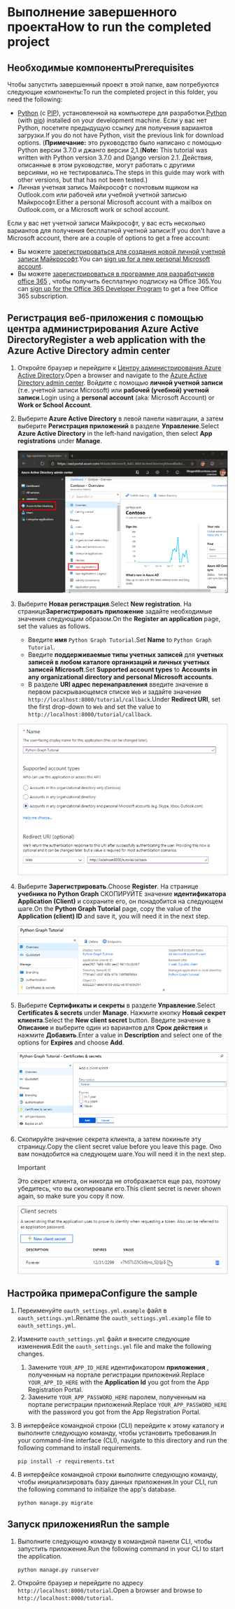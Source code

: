 # <a name="how-to-run-the-completed-project"></a><span data-ttu-id="91138-101">Выполнение завершенного проекта</span><span class="sxs-lookup"><span data-stu-id="91138-101">How to run the completed project</span></span>

## <a name="prerequisites"></a><span data-ttu-id="91138-102">Необходимые компоненты</span><span class="sxs-lookup"><span data-stu-id="91138-102">Prerequisites</span></span>

<span data-ttu-id="91138-103">Чтобы запустить завершенный проект в этой папке, вам потребуются следующие компоненты:</span><span class="sxs-lookup"><span data-stu-id="91138-103">To run the completed project in this folder, you need the following:</span></span>

- <span data-ttu-id="91138-104">[Python](https://www.python.org/) (с [PIP](https://pypi.org/project/pip/)), установленной на компьютере для разработки.</span><span class="sxs-lookup"><span data-stu-id="91138-104">[Python](https://www.python.org/) (with [pip](https://pypi.org/project/pip/)) installed on your development machine.</span></span> <span data-ttu-id="91138-105">Если у вас нет Python, посетите предыдущую ссылку для получения вариантов загрузки.</span><span class="sxs-lookup"><span data-stu-id="91138-105">If you do not have Python, visit the previous link for download options.</span></span> <span data-ttu-id="91138-106">(**Примечание:** это руководство было написано с помощью Python версии 3.7.0 и джанго версии 2,1.</span><span class="sxs-lookup"><span data-stu-id="91138-106">(**Note:** This tutorial was written with Python version 3.7.0 and Django version 2.1.</span></span> <span data-ttu-id="91138-107">Действия, описанные в этом руководстве, могут работать с другими версиями, но не тестировались.</span><span class="sxs-lookup"><span data-stu-id="91138-107">The steps in this guide may work with other versions, but that has not been tested.)</span></span>
- <span data-ttu-id="91138-108">Личная учетная запись Майкрософт с почтовым ящиком на Outlook.com или рабочей или учебной учетной записью Майкрософт.</span><span class="sxs-lookup"><span data-stu-id="91138-108">Either a personal Microsoft account with a mailbox on Outlook.com, or a Microsoft work or school account.</span></span>

<span data-ttu-id="91138-109">Если у вас нет учетной записи Майкрософт, у вас есть несколько вариантов для получения бесплатной учетной записи:</span><span class="sxs-lookup"><span data-stu-id="91138-109">If you don't have a Microsoft account, there are a couple of options to get a free account:</span></span>

- <span data-ttu-id="91138-110">Вы можете [зарегистрироваться для создания новой личной учетной записи Майкрософт](https://signup.live.com/signup?wa=wsignin1.0&rpsnv=12&ct=1454618383&rver=6.4.6456.0&wp=MBI_SSL_SHARED&wreply=https://mail.live.com/default.aspx&id=64855&cbcxt=mai&bk=1454618383&uiflavor=web&uaid=b213a65b4fdc484382b6622b3ecaa547&mkt=E-US&lc=1033&lic=1).</span><span class="sxs-lookup"><span data-stu-id="91138-110">You can [sign up for a new personal Microsoft account](https://signup.live.com/signup?wa=wsignin1.0&rpsnv=12&ct=1454618383&rver=6.4.6456.0&wp=MBI_SSL_SHARED&wreply=https://mail.live.com/default.aspx&id=64855&cbcxt=mai&bk=1454618383&uiflavor=web&uaid=b213a65b4fdc484382b6622b3ecaa547&mkt=E-US&lc=1033&lic=1).</span></span>
- <span data-ttu-id="91138-111">Вы можете [зарегистрироваться в программе для разработчиков office 365](https://developer.microsoft.com/office/dev-program) , чтобы получить бесплатную подписку на Office 365.</span><span class="sxs-lookup"><span data-stu-id="91138-111">You can [sign up for the Office 365 Developer Program](https://developer.microsoft.com/office/dev-program) to get a free Office 365 subscription.</span></span>

## <a name="register-a-web-application-with-the-azure-active-directory-admin-center"></a><span data-ttu-id="91138-112">Регистрация веб-приложения с помощью центра администрирования Azure Active Directory</span><span class="sxs-lookup"><span data-stu-id="91138-112">Register a web application with the Azure Active Directory admin center</span></span>

1. <span data-ttu-id="91138-113">Откройте браузер и перейдите к [Центру администрирования Azure Active Directory](https://aad.portal.azure.com).</span><span class="sxs-lookup"><span data-stu-id="91138-113">Open a browser and navigate to the [Azure Active Directory admin center](https://aad.portal.azure.com).</span></span> <span data-ttu-id="91138-114">Войдите с помощью **личной учетной записи** (т.е. учетной записи Microsoft) или **рабочей (учебной) учетной записи**.</span><span class="sxs-lookup"><span data-stu-id="91138-114">Login using a **personal account** (aka: Microsoft Account) or **Work or School Account**.</span></span>

1. <span data-ttu-id="91138-115">Выберите **Azure Active Directory** в левой панели навигации, а затем выберите **Регистрация приложений** в разделе **Управление**.</span><span class="sxs-lookup"><span data-stu-id="91138-115">Select **Azure Active Directory** in the left-hand navigation, then select **App registrations** under **Manage**.</span></span>

    ![<span data-ttu-id="91138-116">Снимок экрана с регистрациями приложений</span><span class="sxs-lookup"><span data-stu-id="91138-116">A screenshot of the App registrations</span></span> ](/tutorial/images/aad-portal-app-registrations.png)

1. <span data-ttu-id="91138-117">Выберите **Новая регистрация**.</span><span class="sxs-lookup"><span data-stu-id="91138-117">Select **New registration**.</span></span> <span data-ttu-id="91138-118">На странице**Зарегистрировать приложение** задайте необходимые значения следующим образом.</span><span class="sxs-lookup"><span data-stu-id="91138-118">On the **Register an application** page, set the values as follows.</span></span>

    - <span data-ttu-id="91138-119">Введите **имя** `Python Graph Tutorial`.</span><span class="sxs-lookup"><span data-stu-id="91138-119">Set **Name** to `Python Graph Tutorial`.</span></span>
    - <span data-ttu-id="91138-120">Введите **поддерживаемые типы учетных записей** для **учетных записей в любом каталоге организаций и личных учетных записей Microsoft**.</span><span class="sxs-lookup"><span data-stu-id="91138-120">Set **Supported account types** to **Accounts in any organizational directory and personal Microsoft accounts**.</span></span>
    - <span data-ttu-id="91138-121">В разделе **URI адрес перенаправления** введите значение в первом раскрывающемся списке `Web` и задайте значение `http://localhost:8000/tutorial/callback`.</span><span class="sxs-lookup"><span data-stu-id="91138-121">Under **Redirect URI**, set the first drop-down to `Web` and set the value to `http://localhost:8000/tutorial/callback`.</span></span>

    ![Снимок страницы "регистрация приложения"](/tutorial/images/aad-register-an-app.png)

1. <span data-ttu-id="91138-123">Выберите **Зарегистрировать**.</span><span class="sxs-lookup"><span data-stu-id="91138-123">Choose **Register**.</span></span> <span data-ttu-id="91138-124">На странице **учебника по Python Graph** СКОПИРУЙТЕ значение **идентификатора Application (Client)** и сохраните его, он понадобится на следующем шаге.</span><span class="sxs-lookup"><span data-stu-id="91138-124">On the **Python Graph Tutorial** page, copy the value of the **Application (client) ID** and save it, you will need it in the next step.</span></span>

    ![Снимок экрана с ИДЕНТИФИКАТОРом приложения для новой регистрации приложения](/tutorial/images/aad-application-id.png)

1. <span data-ttu-id="91138-126">Выберите **Сертификаты и секреты** в разделе **Управление**.</span><span class="sxs-lookup"><span data-stu-id="91138-126">Select **Certificates & secrets** under **Manage**.</span></span> <span data-ttu-id="91138-127">Нажмите кнопку **Новый секрет клиента**.</span><span class="sxs-lookup"><span data-stu-id="91138-127">Select the **New client secret** button.</span></span> <span data-ttu-id="91138-128">Введите значение в **Описание** и выберите один из вариантов для **Срок действия** и нажмите **Добавить**.</span><span class="sxs-lookup"><span data-stu-id="91138-128">Enter a value in **Description** and select one of the options for **Expires** and choose **Add**.</span></span>

    ![Снимок экрана: диалоговое окно добавления секрета клиента](/tutorial/images/aad-new-client-secret.png)

1. <span data-ttu-id="91138-130">Скопируйте значение секрета клиента, а затем покиньте эту страницу.</span><span class="sxs-lookup"><span data-stu-id="91138-130">Copy the client secret value before you leave this page.</span></span> <span data-ttu-id="91138-131">Оно вам понадобится на следующем шаге.</span><span class="sxs-lookup"><span data-stu-id="91138-131">You will need it in the next step.</span></span>

    > [!IMPORTANT]
    > <span data-ttu-id="91138-132">Это секрет клиента, он никогда не отображается еще раз, поэтому убедитесь, что вы скопировали его.</span><span class="sxs-lookup"><span data-stu-id="91138-132">This client secret is never shown again, so make sure you copy it now.</span></span>

    ![Снимок экрана с недавно добавленным секретом клиента](/tutorial/images/aad-copy-client-secret.png)

## <a name="configure-the-sample"></a><span data-ttu-id="91138-134">Настройка примера</span><span class="sxs-lookup"><span data-stu-id="91138-134">Configure the sample</span></span>

1. <span data-ttu-id="91138-135">Переименуйте `oauth_settings.yml.example` файл в `oauth_settings.yml`.</span><span class="sxs-lookup"><span data-stu-id="91138-135">Rename the `oauth_settings.yml.example` file to `oauth_settings.yml`.</span></span>
1. <span data-ttu-id="91138-136">Измените `oauth_settings.yml` файл и внесите следующие изменения.</span><span class="sxs-lookup"><span data-stu-id="91138-136">Edit the `oauth_settings.yml` file and make the following changes.</span></span>
    1. <span data-ttu-id="91138-137">Замените `YOUR_APP_ID_HERE` идентификатором **приложения** , полученным на портале регистрации приложений.</span><span class="sxs-lookup"><span data-stu-id="91138-137">Replace `YOUR_APP_ID_HERE` with the **Application Id** you got from the App Registration Portal.</span></span>
    1. <span data-ttu-id="91138-138">Замените `YOUR_APP_PASSWORD_HERE` паролем, полученным на портале регистрации приложений.</span><span class="sxs-lookup"><span data-stu-id="91138-138">Replace `YOUR_APP_PASSWORD_HERE` with the password you got from the App Registration Portal.</span></span>
1. <span data-ttu-id="91138-139">В интерфейсе командной строки (CLI) перейдите к этому каталогу и выполните следующую команду, чтобы установить требования.</span><span class="sxs-lookup"><span data-stu-id="91138-139">In your command-line interface (CLI), navigate to this directory and run the following command to install requirements.</span></span>

    ```Shell
    pip install -r requirements.txt
    ```

1. <span data-ttu-id="91138-140">В интерфейсе командной строки выполните следующую команду, чтобы инициализировать базу данных приложения.</span><span class="sxs-lookup"><span data-stu-id="91138-140">In your CLI, run the following command to initialize the app's database.</span></span>

    ```Shell
    python manage.py migrate
    ```

## <a name="run-the-sample"></a><span data-ttu-id="91138-141">Запуск приложения</span><span class="sxs-lookup"><span data-stu-id="91138-141">Run the sample</span></span>

1. <span data-ttu-id="91138-142">Выполните следующую команду в командной панели CLI, чтобы запустить приложение.</span><span class="sxs-lookup"><span data-stu-id="91138-142">Run the following command in your CLI to start the application.</span></span>

    ```Shell
    python manage.py runserver
    ```

1. <span data-ttu-id="91138-143">Откройте браузер и перейдите по адресу `http://localhost:8000/tutorial`.</span><span class="sxs-lookup"><span data-stu-id="91138-143">Open a browser and browse to `http://localhost:8000/tutorial`.</span></span>